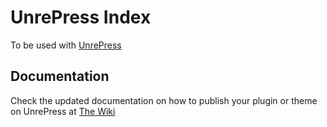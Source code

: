 # UnrePress Index

To be used with [UnrePress](https://github.com/EstebanForge/UnrePress)

## Documentation

Check the updated documentation on how to publish your plugin or theme on UnrePress at [The Wiki](https://github.com/EstebanForge/UnrePress/wiki)
